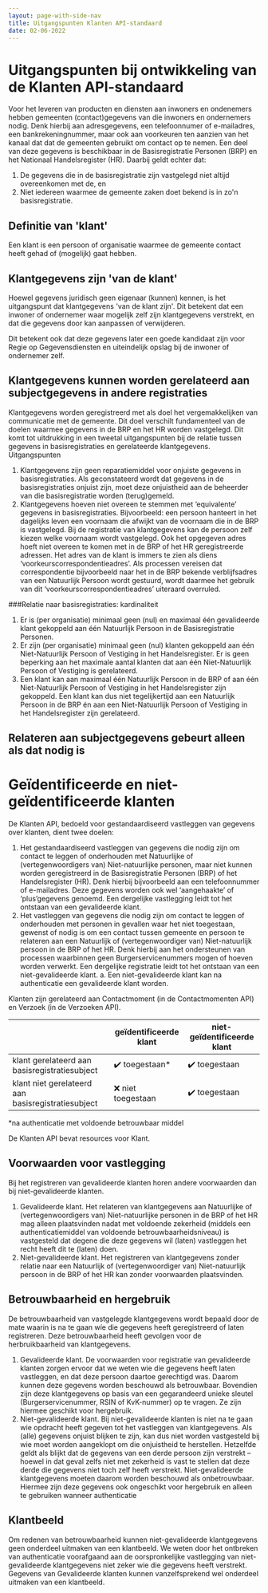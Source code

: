 ```yaml
---
layout: page-with-side-nav
title: Uitgangspunten Klanten API-standaard
date: 02-06-2022
---
```

# Uitgangspunten bij ontwikkeling van de Klanten API-standaard
Voor het leveren van producten en diensten aan inwoners en ondenemers hebben gemeenten (contact)gegevens van die inwoners en ondernemers nodig. Denk hierbij aan adresgegevens, een telefoonnumer of e-mailadres, een bankrekeningnummer, maar ook aan voorkeuren ten aanzien van het kanaal dat dat de gemeenten gebruikt om contact op te nemen. Een deel van deze gegevens is beschikbaar in de Basisregistratie Personen (BRP) en het Nationaal Handelsregister (HR). Daarbij geldt echter dat:
1. De gegevens die in de basisregistratie zijn vastgelegd niet altijd overeenkomen met de, en
2. Niet iedereen waarmee de gemeente zaken doet bekend is in zo'n basisregistratie.

## Definitie van 'klant'
Een klant is een persoon of organisatie waarmee de gemeente contact heeft gehad of (mogelijk) gaat hebben.

## Klantgegevens zijn 'van de klant'
Hoewel gegevens juridisch geen eigenaar (kunnen) kennen, is het uitgangspunt dat klantgegevens 'van de klant zijn'. Dit betekent dat een inwoner of ondernemer waar mogelijk zelf zijn klantgegevens verstrekt, en dat die gegevens door kan aanpassen of verwijderen.

Dit betekent ook dat deze gegevens later een goede kandidaat zijn voor Regie op Gegevensdiensten en uiteindelijk opslag bij de inwoner of ondernemer zelf.

## Klantgegevens kunnen worden gerelateerd aan subjectgegevens in andere registraties
Klantgegevens worden geregistreerd met als doel het vergemakkelijken van communicatie met de gemeente. Dit doel verschilt fundamenteel van de doelen waarmee gegevens in de BRP en het HR worden vastgelegd. Dit komt tot uitdrukking in een tweetal uitgangspunten bij de relatie tussen gegevens in basisregistraties en gerelateerde klantgegevens.
Uitgangspunten
1. Klantgegevens zijn geen reparatiemiddel voor onjuiste gegevens in basisregistraties. Als geconstateerd wordt dat gegevens in de basisregistraties onjuist zijn, moet deze onjuistheid aan de beheerder van die basisregistratie worden (terug)gemeld.
2.	Klantgegevens hoeven niet overeen te stemmen met ‘equivalente’ gegevens in basisregistraties. Bijvoorbeeld: een persoon hanteert in het dagelijks leven een voornaam die afwijkt van de voornaam die in de BRP is vastgelegd. Bij de registratie van klantgegevens kan de persoon zelf kiezen welke voornaam wordt vastgelegd. Ook het opgegeven adres hoeft niet overeen te komen met in de BRP of het HR geregistreerde adressen.  Het adres van de klant is immers te zien als diens ‘voorkeurscorrespondentieadres’. Als processen vereisen dat correspondentie bijvoorbeeld naar het in de BRP bekende verblijfsadres van een Natuurlijk Persoon wordt gestuurd, wordt daarmee het gebruik van dit ‘voorkeurscorrespondentieadres’ uiteraard overruled.

###Relatie naar basisregistraties: kardinaliteit
1.	Er is (per organisatie) minimaal geen (nul) en maximaal één gevalideerde klant gekoppeld aan één Natuurlijk Persoon in de Basisregistratie Personen.
2.	Er zijn (per organisatie) minimaal geen (nul) klanten gekoppeld aan één Niet-Natuurlijk Persoon of Vestiging in het Handelsregister. Er is geen beperking aan het maximale aantal klanten dat aan één Niet-Natuurlijk Persoon of Vestiging is gerelateerd.
3.	Een klant kan aan maximaal één Natuurlijk Persoon in de BRP of aan één Niet-Natuurlijk Persoon of Vestiging in het Handelsregister zijn gekoppeld. Een klant kan dus niet tegelijkertijd aan een Natuurlijk Persoon in de BRP én aan een Niet-Natuurlijk Persoon of Vestiging in het Handelsregister zijn gerelateerd.

## Relateren aan subjectgegevens gebeurt alleen als dat nodig is

# Geïdentificeerde en niet-geïdentificeerde klanten
De Klanten API, bedoeld voor gestandaardiseerd vastleggen van gegevens over klanten, dient twee doelen:
1. Het gestandaardiseerd vastleggen van gegevens die nodig zijn om contact te leggen of onderhouden met Natuurlijke of (vertegenwoordigers van) Niet-natuurlijke personen, maar niet kunnen worden geregistreerd in de Basisregistratie Personen (BRP) of het Handelsregister (HR). Denk hierbij bijvoorbeeld aan een telefoonnummer of e-mailadres. Deze gegevens worden ook wel ‘aangehaakte’ of ‘plus’gegevens genoemd. Een dergelijke vastlegging leidt tot het ontstaan van een gevalideerde klant.
2. Het vastleggen van gegevens die nodig zijn om contact te leggen of onderhouden met personen in gevallen waar het niet toegestaan, gewenst of nodig is om een contact tussen gemeente en persoon te relateren aan een Natuurlijk of (vertegenwoordiger van) Niet-natuurlijk persoon in de BRP of het HR. Denk hierbij aan het ondersteunen van processen waarbinnen geen Burgerservicenummers mogen of hoeven worden verwerkt. Een dergelijke registratie leidt tot het ontstaan van een niet-gevalideerde klant.
a.	Een niet-gevalideerde klant kan na authenticatie een gevalideerde klant worden.

Klanten zijn gerelateerd aan Contactmoment (in de Contactmomenten API) en Verzoek (in de Verzoeken API).

|                                                    | geïdentificeerde klant         | niet-geïdentificeerde klant   |
| -------------------------------------------------- | ------------------------------ | ----------------------------- |
| klant gerelateerd aan basisregistratiesubject      | :heavy_check_mark: toegestaan* | :heavy_check_mark: toegestaan |
| klant niet gerelateerd aan basisregistratiesubject | :x: niet toegestaan            | :heavy_check_mark: toegestaan |

*na authenticatie met voldoende betrouwbaar middel

De Klanten API bevat resources voor Klant.

## Voorwaarden voor vastlegging
Bij het registreren van gevalideerde klanten horen andere voorwaarden dan bij niet-gevalideerde klanten.
1.	Gevalideerde klant. Het relateren van klantgegevens aan Natuurlijke of (vertegenwoordigers van) Niet-natuurlijke personen in de BRP of het HR mag alleen plaatsvinden nadat met voldoende zekerheid (middels een authenticatiemiddel van voldoende betrouwbaarheidsniveau) is vastgesteld dat degene die deze gegevens wil (laten) vastleggen het recht heeft dit te (laten) doen.
2.	Niet-gevalideerde klant. Het registreren van klantgegevens zonder relatie naar een Natuurlijk of (vertegenwoordiger van) Niet-natuurlijk persoon in de BRP of het HR kan zonder voorwaarden plaatsvinden.

## Betrouwbaarheid en hergebruik
De betrouwbaarheid van vastgelegde klantgegevens wordt bepaald door de mate waarin is na te gaan wíe die gegevens heeft geregistreerd of laten registreren. Deze betrouwbaarheid heeft gevolgen voor de herbruikbaarheid van klantgegevens.
1. Gevalideerde klant. De voorwaarden voor registratie van gevalideerde klanten zorgen ervoor dat we weten wie die gegevens heeft laten vastleggen, en dat deze persoon daartoe gerechtigd was. Daarom kunnen deze gegevens worden beschouwd als betrouwbaar. Bovendien zijn deze klantgegevens op basis van een gegarandeerd unieke sleutel (Burgerservicenummer, RSIN of KvK-nummer) op te vragen. Ze zijn hiermee geschikt voor hergebruik.
2. Niet-gevalideerde klant. Bij niet-gevalideerde klanten is niet na te gaan wie opdracht heeft gegeven tot het vastleggen van klantgegevens. Als (alle) gegevens onjuist blijken te zijn, kan dus niet worden vastgesteld bij wie moet worden aangeklopt om die onjuistheid te herstellen. Hetzelfde geldt als blijkt dat de gegevens van een derde persoon zijn verstrekt – hoewel in dat geval zelfs niet met zekerheid is vast te stellen dat deze derde die gegevens niet toch zelf heeft verstrekt. Niet-gevalideerde klantgegevens moeten daarom worden beschouwd als onbetrouwbaar. Hiermee zijn deze gegevens ook ongeschikt voor hergebruik en alleen te gebruiken wanneer authenticatie

## Klantbeeld
Om redenen van betrouwbaarheid kunnen niet-gevalideerde klantgegevens geen onderdeel uitmaken van een klantbeeld. We weten door het ontbreken van authenticatie voorafgaand aan de oorspronkelijke vastlegging van niet-gevalideerde klantgegevens niet zeker wie die gegevens heeft verstrekt. Gegevens van Gevalideerde klanten kunnen vanzelfsprekend wel onderdeel uitmaken van een klantbeeld.
